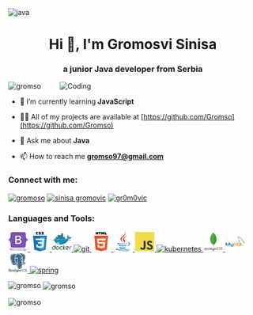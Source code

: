 <img width="800" height="200" src="https://www.datasciencecentral.com/wp-content/uploads/2021/10/8667507462.jpeg" alt="java">
<h1 align="center">Hi 👋, I'm Gromosvi Sinisa</h1>
<h3 align="center">a junior Java developer from Serbia</h3>
<img align="right" width="400" src="https://cdn.dribbble.com/users/1162077/screenshots/3848914/programmer.gif" alt="Coding">


<p align="left"> <img src="https://komarev.com/ghpvc/?username=gromso&label=Profile%20views&color=0e75b6&style=flat" alt="gromso" /> </p>

- 🌱 I’m currently learning **JavaScript**

- 👨‍💻 All of my projects are available at [https://github.com/Gromso](https://github.com/Gromso)

- 💬 Ask me about **Java**

- 📫 How to reach me **gromso97@gmail.com**

<h3 align="left">Connect with me:</h3>
<p align="left">
<a href="https://dev.to/gromoso" target="blank"><img align="center" src="https://raw.githubusercontent.com/rahuldkjain/github-profile-readme-generator/master/src/images/icons/Social/devto.svg" alt="gromoso" height="30" width="40" /></a>
<a href="https://linkedin.com/in/sinisa gromovic" target="blank"><img align="center" src="https://raw.githubusercontent.com/rahuldkjain/github-profile-readme-generator/master/src/images/icons/Social/linked-in-alt.svg" alt="sinisa gromovic" height="30" width="40" /></a>
<a href="https://instagram.com/gr0m0vic" target="blank"><img align="center" src="https://raw.githubusercontent.com/rahuldkjain/github-profile-readme-generator/master/src/images/icons/Social/instagram.svg" alt="gr0m0vic" height="30" width="40" /></a>
</p>

<h3 align="left">Languages and Tools:</h3>
<p align="left"> <a href="https://getbootstrap.com" target="_blank" rel="noreferrer"> <img src="https://raw.githubusercontent.com/devicons/devicon/master/icons/bootstrap/bootstrap-plain-wordmark.svg" alt="bootstrap" width="40" height="40"/> </a> <a href="https://www.w3schools.com/css/" target="_blank" rel="noreferrer"> <img src="https://raw.githubusercontent.com/devicons/devicon/master/icons/css3/css3-original-wordmark.svg" alt="css3" width="40" height="40"/> </a> <a href="https://www.docker.com/" target="_blank" rel="noreferrer"> <img src="https://raw.githubusercontent.com/devicons/devicon/master/icons/docker/docker-original-wordmark.svg" alt="docker" width="40" height="40"/> </a> <a href="https://git-scm.com/" target="_blank" rel="noreferrer"> <img src="https://www.vectorlogo.zone/logos/git-scm/git-scm-icon.svg" alt="git" width="40" height="40"/> </a> <a href="https://www.w3.org/html/" target="_blank" rel="noreferrer"> <img src="https://raw.githubusercontent.com/devicons/devicon/master/icons/html5/html5-original-wordmark.svg" alt="html5" width="40" height="40"/> </a> <a href="https://www.java.com" target="_blank" rel="noreferrer"> <img src="https://raw.githubusercontent.com/devicons/devicon/master/icons/java/java-original.svg" alt="java" width="40" height="40"/> </a> <a href="https://developer.mozilla.org/en-US/docs/Web/JavaScript" target="_blank" rel="noreferrer"> <img src="https://raw.githubusercontent.com/devicons/devicon/master/icons/javascript/javascript-original.svg" alt="javascript" width="40" height="40"/> </a> <a href="https://kubernetes.io" target="_blank" rel="noreferrer"> <img src="https://www.vectorlogo.zone/logos/kubernetes/kubernetes-icon.svg" alt="kubernetes" width="40" height="40"/> </a> <a href="https://www.mongodb.com/" target="_blank" rel="noreferrer"> <img src="https://raw.githubusercontent.com/devicons/devicon/master/icons/mongodb/mongodb-original-wordmark.svg" alt="mongodb" width="40" height="40"/> </a> <a href="https://www.mysql.com/" target="_blank" rel="noreferrer"> <img src="https://raw.githubusercontent.com/devicons/devicon/master/icons/mysql/mysql-original-wordmark.svg" alt="mysql" width="40" height="40"/> </a> <a href="https://www.postgresql.org" target="_blank" rel="noreferrer"> <img src="https://raw.githubusercontent.com/devicons/devicon/master/icons/postgresql/postgresql-original-wordmark.svg" alt="postgresql" width="40" height="40"/> </a> <a href="https://spring.io/" target="_blank" rel="noreferrer"> <img src="https://www.vectorlogo.zone/logos/springio/springio-icon.svg" alt="spring" width="40" height="40"/> </a> </p>

<p><img align="left" src="https://github-readme-stats.vercel.app/api/top-langs?username=gromso&show_icons=true&locale=en&layout=compact" alt="gromso" /></p>

<p>&nbsp;<img align="center" src="https://github-readme-stats.vercel.app/api?username=gromso&show_icons=true&locale=en" alt="gromso" /></p>

<p><img align="center" src="https://github-readme-streak-stats.herokuapp.com/?user=gromso&" alt="gromso" /></p>
